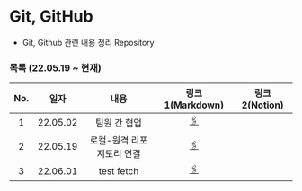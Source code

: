 # Git, GitHub  
- Git, Github 관련 내용 정리 Repository  

### 목록 (22.05.19 ~ 현재)  
|No.|일자|내용|링크1(Markdown)|링크2(Notion)|  
|:---:|:---:|:---:|:---:|:---:|  
|1|22.05.02|팀원 간 협업|[🖇](https://github.com/ai-castlemoney/Abt_Git_Github/blob/master/1.team_github/README.MD)||  
|2|22.05.19|로컬-원격 리포지토리 연결|[🖇](https://github.com/ai-castlemoney/Abt_Git_Github/blob/master/2.local_remote_connection/README.MD)|| 
|3|22.06.01|test fetch|[🖇](https://chaeyoung2.tistory.com/43)|| 
